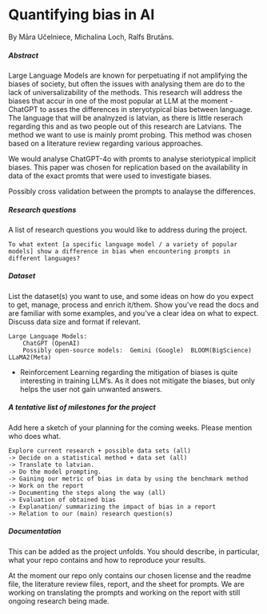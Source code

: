 # Quantifying bias in AI 
By Māra Učelniece, Michalina Loch, Ralfs Brutāns. 


##### Abstract

Large Language Models are known for perpetuating if not amplifying the biases of society, but often the issues with analysing them are do to the lack of universalizability of the methods. This research will address the biases that accur in one of the most popular at LLM at the moment - ChatGPT to asses the differences in steryotypical bias between language. The language that will be analnyzed is latvian, as there is little reserach regarding this and as two people out of this research are Latvians. The method we want to use is mainly promt probing. This method was chosen based on a literature review regarding various approaches. 

We would analyse ChatGPT-4o with promts to analyse steriotypical implicit biases. This paper was chosen for replication based on the availability in data of the exact promts that were used to investigate biases. 

Possibly cross validation between the prompts to analayse the 
differences. 

##### Research questions 
A list of research questions you would like to address during the project.  

    To what extent [a specific language model / a variety of popular models] show a difference in bias when encountering prompts in different languages?

##### Dataset
List the dataset(s) you want to use, and some ideas on how do you expect to get, manage, process and enrich it/them. Show you've read the docs and are familiar with some examples, and you've a clear idea on what to expect. Discuss data size and format if relevant.

    Large Language Models:  
        ChatGPT (OpenAI)
        Possibly open-source models:  Gemini (Google)  BLOOM(BigScience)  LLaMA2(Meta)   

* Reinforcement Learning regarding the mitigation of biases is quite interesting in training LLM’s. As it does not mitigate the biases, but only helps the user not gain unwanted answers. 

##### A tentative list of milestones for the project
Add here a sketch of your planning for the coming weeks. Please mention who does what.

    Explore current research + possible data sets (all) 
    -> Decide on a statistical method + data set (all)
    -> Translate to latvian. 
    -> Do the model prompting. 
    -> Gaining our metric of bias in data by using the benchmark method 
    -> Work on the report 
    -> Documenting the steps along the way (all)
    -> Evaluation of obtained bias
    -> Explanation/ summarizing the impact of bias in a report 
    -> Relation to our (main) research question(s)

##### Documentation
This can be added as the project unfolds. You should describe, in particular, what your repo contains and how to reproduce your results.

At the moment our repo only contains our chosen license and the readme file, the literature review files, report, and the sheet for prompts. We are working on translating the prompts and working on the report with still ongoing research being made. 

